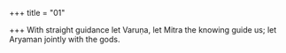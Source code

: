 +++
title = "01"

+++
With straight guidance let Varuṇa, let Mitra the knowing guide us; let Aryaman jointly with the gods.